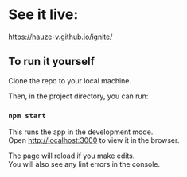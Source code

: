 # See it live:
https://hauze-v.github.io/ignite/

## To run it yourself
Clone the repo to your local machine.

Then, in the project directory, you can run:

### `npm start`

This runs the app in the development mode.\
Open [http://localhost:3000](http://localhost:3000) to view it in the browser.

The page will reload if you make edits.\
You will also see any lint errors in the console.
